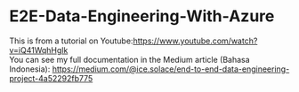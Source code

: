 # E2E-Data-Engineering-With-Azure
This is from a tutorial on Youtube:https://www.youtube.com/watch?v=iQ41WqhHglk <br />
You can see my full documentation in the Medium article (Bahasa Indonesia): https://medium.com/@ice.solace/end-to-end-data-engineering-project-4a52292fb775
